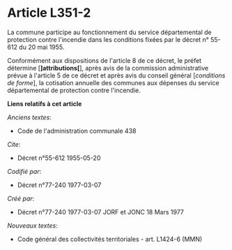# Article L351-2

La commune participe au fonctionnement du service départemental de protection contre l'incendie dans les conditions fixées
par le décret n° 55-612 du 20 mai 1955.

Conformément aux dispositions de l'article 8 de ce décret, le préfet détermine [**]attributions[**], après avis de la
commission administrative prévue à l'article 5 de ce décret et après avis du conseil général [*conditions de forme*], la
cotisation annuelle des communes aux dépenses du service départemental de protection contre l'incendie.

**Liens relatifs à cet article**

_Anciens textes_:

  - Code de l'administration communale 438

_Cite_:

  - Décret n°55-612 1955-05-20

_Codifié par_:

  - Décret n°77-240 1977-03-07

_Créé par_:

  - Décret n°77-240 1977-03-07 JORF et JONC 18 Mars 1977

_Nouveaux textes_:

  - Code général des collectivités territoriales - art. L1424-6 (MMN)
